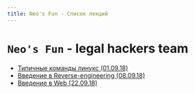 ```yaml
---
title: Neo's Fun - Список лекций
---
```


# `Neo's Fun` - legal hackers team

* [Типичные команды линукс (01.09.18)](18.09.01_less)
* [Введение в Reverse-engineering (08.09.18)](18.09.08_less)
* [Введение в Web (22.09.18)](18.09.22_less)
